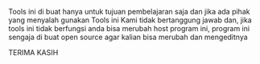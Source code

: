 Tools ini di buat hanya untuk tujuan pembelajaran saja dan jika ada pihak yang menyalah gunakan Tools ini Kami tidak bertanggung jawab dan,
jika tools ini tidak berfungsi anda bisa merubah host program ini, program ini sengaja di buat open source agar kalian bisa merubah dan mengeditnya

TERIMA KASIH 
